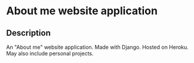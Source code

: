 # About me website application

## Description
An "About me" website application. Made with Django. Hosted on Heroku. May also include personal projects.

